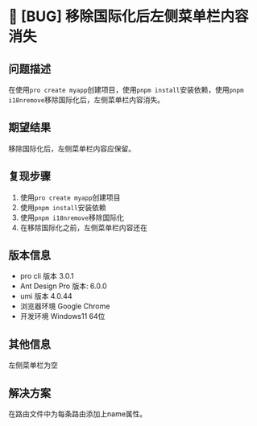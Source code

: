 # 🐛 [BUG] 移除国际化后左侧菜单栏内容消失

## 问题描述

在使用`pro create myapp`创建项目，使用`pnpm install`安装依赖，使用`pnpm i18nremove`移除国际化后，左侧菜单栏内容消失。

## 期望结果

移除国际化后，左侧菜单栏内容应保留。

## 复现步骤

1. 使用`pro create myapp`创建项目
2. 使用`pnpm install`安装依赖
3. 使用`pnpm i18nremove`移除国际化
4. 在移除国际化之前，左侧菜单栏内容还在

## 版本信息

- pro cli 版本 3.0.1
- Ant Design Pro 版本: 6.0.0
- umi 版本 4.0.44
- 浏览器环境 Google Chrome
- 开发环境 Windows11 64位

## 其他信息

左侧菜单栏为空

## 解决方案

在路由文件中为每条路由添加上name属性。
